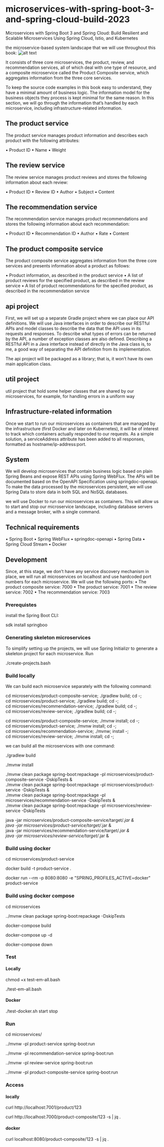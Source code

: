 # microservices-with-spring-boot-3-and-spring-cloud-build-2023
Microservices with Spring Boot 3 and Spring Cloud: Build Resilient and Scalable Microservices Using Spring Cloud, Istio, and Kubernetes

the microservice-based system landscape that we will use throughout this book:
![alt text](docs/microservice-landscape.png)

It consists of three core microservices, the product, review, and recommendation services, all of
which deal with one type of resource, and a composite microservice called the Product Composite
service, which aggregates information from the three core services.

To keep the source code examples in this book easy to understand, they have a minimal amount of
business logic. The information model for the business objects they process is kept minimal for the
same reason. In this section, we will go through the information that’s handled by each microservice,
including infrastructure-related information.
## The product service
The product service manages product information and describes each product with the following
attributes:

• Product ID
• Name
• Weight
## The review service
The review service manages product reviews and stores the following information about each review:

• Product ID
• Review ID
• Author
• Subject
• Content

## The recommendation service
The recommendation service manages product recommendations and stores the following information about each recommendation:

• Product ID
• Recommendation ID
• Author
• Rate
• Content

## The product composite service
The product composite service aggregates information from the three core services and presents
information about a product as follows:

• Product information, as described in the product service
• A list of product reviews for the specified product, as described in the review service
• A list of product recommendations for the specified product, as described in the recommendation service

## api project
First, we will set up a separate Gradle project where we can place our API definitions. We will
use Java interfaces in order to describe our RESTful APIs and model classes to describe the
data that the API uses in its requests and responses. To describe what types of errors can be
returned by the API, a number of exception classes are also defined. Describing a RESTful
API in a Java interface instead of directly in the Java class is, to me, a good way of separating
the API definition from its implementation. 

The api project will be packaged as a library; that is, it won’t have its own main application class.
## util project
util project that hold some helper classes that are shared by our microservices, for example, for handling errors in a uniform way
## Infrastructure-related information
Once we start to run our microservices as containers that are managed by the infrastructure (first
Docker and later on Kubernetes), it will be of interest to track which containers actually responded
to our requests. As a simple solution, a serviceAddress attribute has been added to all responses,
formatted as hostname/ip-address:port.

## System
We will develop microservices that contain business logic based on plain Spring Beans and expose REST APIs using Spring WebFlux. The APIs will be documented based on the OpenAPI Specification using springdoc-openapi. To make the data processed by the microservices persistent, we will use Spring Data to store data in both SQL and NoSQL databases.

we will use Docker to run our microservices as containers. This will allow us to start and stop our microservice landscape, including database servers and a message broker, with a single command.
## Technical requirements
• Spring Boot
• Spring WebFlux
• springdoc-openapi
• Spring Data
• Spring Cloud Stream
• Docker

## Development
Since, at this stage, we don’t have any service discovery mechanism in place, we will run all microservices on localhost and use hardcoded port numbers for each microservice. We will use the following
ports:
• The product composite service: 7000
• The product service: 7001
• The review service: 7002
• The recommendation service: 7003

### Prerequistes
install the Spring Boot CLI:

sdk install springboo
### Generating skeleton microservices
To simplify setting up the projects, we will use Spring Initializr to generate a skeleton project for each microservice. Run 

./create-projects.bash

### Build locally
We can build each microservice separately with the following command:

cd microservices/product-composite-service; ./gradlew build; cd -; \
cd microservices/product-service; ./gradlew build; cd -; \
cd microservices/recommendation-service; ./gradlew build; cd -; \
cd microservices/review-service; ./gradlew build; cd -;

cd microservices/product-composite-service; ./mvnw install; cd -; \
cd microservices/product-service; ./mvnw install; cd -; \
cd microservices/recommendation-service; ./mvnw; install -; \
cd microservices/review-service; ./mvnw install; cd -;

we can build all the microservices with one command:

./gradlew build

./mvnw install


./mvnw clean package spring-boot:repackage -pl microservices/product-composite-service  -DskipTests & \
./mvnw clean package spring-boot:repackage -pl microservices/product-service  -DskipTests & \
./mvnw clean package spring-boot:repackage -pl microservices/recommendation-service  -DskipTests & \
./mvnw clean package spring-boot:repackage -pl microservices/review-service  -DskipTests

java -jar microservices/product-composite-service/target/*.jar & \
java -jar microservices/product-service/target/*.jar & \
java -jar microservices/recommendation-service/target/*.jar & \
java -jar microservices/review-service/target/*.jar &
### Build using docker
cd microservices/product-service

docker build -t product-service .

docker run --rm -p 8080:8080 -e "SPRING_PROFILES_ACTIVE=docker" product-service

### Build using docker compose
cd microservices

../mvnw clean package spring-boot:repackage -DskipTests

docker-compose build

docker-compose up -d

docker-compose down

### Test

#### Locally
chmod +x test-em-all.bash 

./test-em-all.bash

#### Docker
./test-docker.sh start stop
### Run
cd microservices/

../mvnw -pl product-service spring-boot:run

../mvnw -pl recommendation-service spring-boot:run

../mvnw -pl review-service spring-boot:run

../mvnw -pl product-composite-service spring-boot:run

### Access

#### locally
curl http://localhost:7001/product/123

curl http://localhost:7000/product-composite/123  -s | jq .

#### docker

curl localhost:8080/product-composite/123 -s | jq .